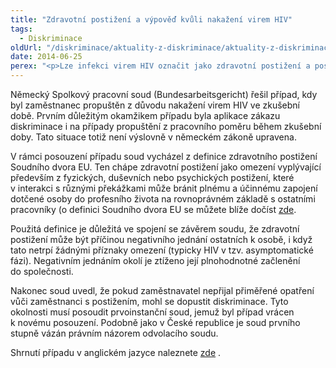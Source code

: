 ```yaml
---
title: "Zdravotní postižení a výpověď kvůli nakažení virem HIV"
tags:
  - Diskriminace
oldUrl: "/diskriminace/aktuality-z-diskriminace/aktuality-z-diskriminace-2014/zdravotni-postizeni-a-vypoved-kvuli-nakazeni-virem-hiv/"
date: 2014-06-25
perex: "<p>Lze infekci virem HIV označit jako zdravotní postižení a poskytnout nakaženému zaměstnanci ochranu před nerovným zacházením?</p>"
---
```


<!-- imported from the old website -->

<p class="align-blok">Německý Spolkový pracovní soud (Bundesarbeitsgericht) řešil případ, kdy byl zaměstnanec propuštěn z důvodu nakažení virem HIV ve zkušební době. Prvním důležitým okamžikem případu byla aplikace zákazu diskriminace i na případy propuštění z pracovního poměru během zkušební doby. Tato situace totiž není výslovně v německém zákoně upravena.</p><p class="align-blok">V rámci posouzení případu soud vycházel z definice zdravotního postižení Soudního dvora EU. Ten chápe zdravotní postižení jako omezení vyplývající především z fyzických, duševních nebo psychických postižení, které v interakci s různými překážkami může bránit plnému a účinnému zapojení dotčené osoby do profesního života na rovnoprávném základě s ostatními pracovníky (o definici Soudního dvora EU se můžete blíže dočíst <a href="http://www.ochrance.cz/diskriminace/aktuality-z-diskriminace/aktuality-z-diskriminace-2013/primerene-opatreni-pro-osobu-s-postizenim-muze-spocivat-i-ve-zkraceni-pracovni-doby/">zde</a>. </p><p class="align-blok">Použitá definice je důležitá ve spojení se závěrem soudu, že zdravotní postižení může být příčinou negativního jednání ostatních k osobě, i když tato netrpí žádnými příznaky omezení (typicky HIV v tzv. asymptomatické fázi). Negativním jednáním okolí je ztíženo její plnohodnotné začlenění do společnosti.</p><p class="align-blok">Nakonec soud uvedl, že pokud zaměstnavatel nepřijal přiměřené opatření vůči zaměstnanci s postižením, mohl se dopustit diskriminace. Tyto okolnosti musí posoudit prvoinstanční soud, jemuž byl případ vrácen k novému posouzení. Podobně jako v České republice je soud prvního stupně vázán právním názorem odvolacího soudu.  </p><p>Shrnutí případu v anglickém jazyce naleznete <a title="Otevření do nového okna" href="http://www.non-discrimination.net/content/media/DE-56-HIV%20Disability%20BAG.pdf" target="_blank">zde</a> .  </p>

